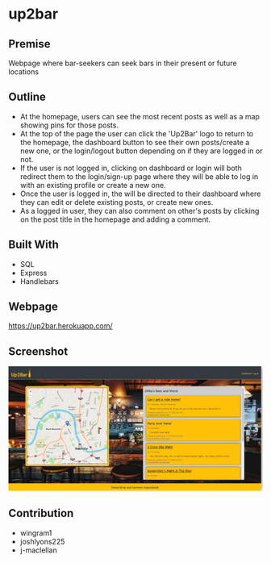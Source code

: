 # up2bar

## Premise

Webpage where bar-seekers can seek bars in their present or future locations

## Outline

- At the homepage, users can see the most recent posts as well as a map showing pins for those posts.
- At the top of the page the user can click the 'Up2Bar' logo to return to the homepage, the dashboard button to see their own posts/create a new one, or the login/logout button depending on if they are logged in or not.
- If the user is not logged in, clicking on dashboard or login will both redirect them to the login/sign-up page where they will be able to log in with an existing profile or create a new one.
- Once the user is logged in, the will be directed to their dashboard where they can edit or delete existing posts, or create new ones.
- As a logged in user, they can also comment on other's posts by clicking on the post title in the homepage and adding a comment.

## Built With

- SQL
- Express
- Handlebars

## Webpage

https://up2bar.herokuapp.com/

## Screenshot

![Webpage](./assets/READMEIMG.jpg)

## Contribution

- wingram1
- joshlyons225
- j-maclellan
